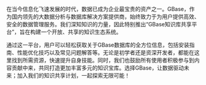 在当今信息化飞速发展的时代，数据已成为企业最宝贵的资产之一。GBase，作为国内领先的大数据分析与数据库解决方案提供商，始终致力于为用户提供高效、安全的数据管理服务。我们深知知识的力量，因此特别推出“GBase知识库共享平台”，旨在构建一个开放、共享的知识生态系统。

通过这一平台，用户可以轻松获取关于GBase数据库的全方位信息，包括安装指南、性能优化技巧以及常见问题解答等。无论是初学者还是资深开发者，都能在这里找到所需资源，快速提升自身技能。同时，我们也鼓励所有使用者积极参与到内容贡献中来，共同打造更加丰富多元的知识宝库。选择GBase，让数据驱动未来；加入我们的知识共享计划，一起探索无限可能！